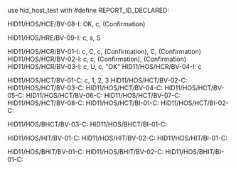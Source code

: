 use hid_host_test with #define REPORT_ID_DECLARED:

HID11/HOS/HCE/BV-08-I: OK, c, (Confirmation)

HID11/HOS/HRE/BV-09-I: c, s, S

HID11/HOS/HCR/BV-01-I: c, C, c, (Confirmation), C, (Confirmation)
HID11/HOS/HCR/BV-02-I: c, c, (Confirmation), (Confirmation)
HID11/HOS/HCR/BV-03-I: c, U, c, "OK"
HID11/HOS/HCR/BV-04-I: c

HID11/HOS/HCT/BV-01-C: c, 1, 2, 3
HID11/HOS/HCT/BV-02-C: 
HID11/HOS/HCT/BV-03-C: 
HID11/HOS/HCT/BV-04-C: 
HID11/HOS/HCT/BV-05-C: 
HID11/HOS/HCT/BV-06-C: 
HID11/HOS/HCT/BV-07-C: 
HID11/HOS/HCT/BV-08-C: 
HID11/HOS/HCT/BI-01-C: 
HID11/HOS/HCT/BI-02-C: 

HID11/HOS/BHCT/BV-03-C: 
HID11/HOS/BHCT/BI-01-C: 

HID11/HOS/HIT/BV-01-C: 
HID11/HOS/HIT/BV-02-C: 
HID11/HOS/HIT/BI-01-C: 

HID11/HOS/BHIT/BV-01-C:
HID11/HOS/BHIT/BV-02-C: 
HID11/HOS/BHIT/BI-01-C: 
